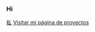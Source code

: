 ### Hi

<a href="https://www.youtube.com/watch?v=a0YrCABCOEY" target="_blank">私</a>
<a href="http://ejemplo.com/pagina-de-proyectos" target="_blank">Visitar mi página de proyectos</a>

